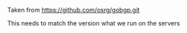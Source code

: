 Taken from https://github.com/osrg/gobgp.git


This needs to match the version what we run on the servers

